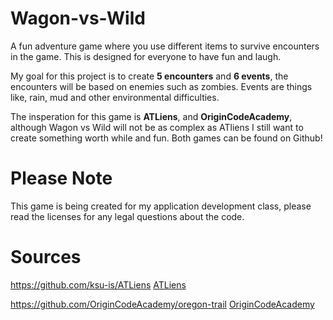 # Wagon-vs-Wild
A fun adventure game where you use different items to survive encounters in the game. This is designed for everyone to have fun and laugh. 

My goal for this project is to create __5 encounters__ and __6 events__, the encounters will be based on enemies such as zombies. Events are things like, rain, mud and other environmental difficulties.

The insperation for this game is **ATLiens**, and **OriginCodeAcademy**, although Wagon vs Wild will not be as complex as ATliens I still want to create something worth while and fun. Both games can be found on Github!

# Please Note

This game is being created for my application development class, please read the licenses for any legal questions about the code. 

# Sources 
https://github.com/ksu-is/ATLiens 
[ATLiens](https://github.com/ksu-is/ATLiens)

https://github.com/OriginCodeAcademy/oregon-trail
[OriginCodeAcademy](https://github.com/OriginCodeAcademy/oregon-trail)
